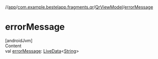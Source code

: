 //[app](../../index.md)/[com.example.bestelapp.fragments.qr](../index.md)/[QrViewModel](index.md)/[errorMessage](error-message.md)



# errorMessage  
[androidJvm]  
Content  
val [errorMessage](error-message.md): [LiveData](https://developer.android.com/reference/kotlin/androidx/lifecycle/LiveData.html)<[String](https://kotlinlang.org/api/latest/jvm/stdlib/kotlin/-string/index.html)>  



